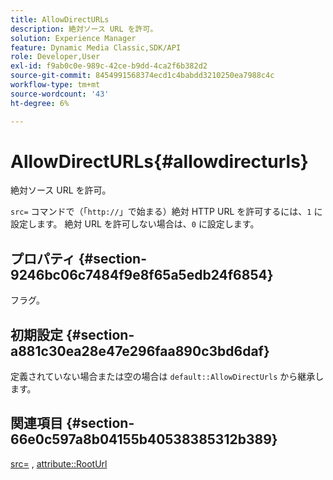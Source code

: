 ```yaml
---
title: AllowDirectURLs
description: 絶対ソース URL を許可。
solution: Experience Manager
feature: Dynamic Media Classic,SDK/API
role: Developer,User
exl-id: f9ab0c0e-989c-42ce-b9dd-4ca2f6b382d2
source-git-commit: 8454991568374ecd1c4babdd3210250ea7988c4c
workflow-type: tm+mt
source-wordcount: '43'
ht-degree: 6%

---
```


# AllowDirectURLs{#allowdirecturls}

絶対ソース URL を許可。

`src=` コマンドで（「`http://`」で始まる）絶対 HTTP URL を許可するには、`1` に設定します。 絶対 URL を許可しない場合は、`0` に設定します。

## プロパティ {#section-9246bc06c7484f9e8f65a5edb24f6854}

フラグ。

## 初期設定 {#section-a881c30ea28e47e296faa890c3bd6daf}

定義されていない場合または空の場合は `default::AllowDirectUrls` から継承します。

## 関連項目 {#section-66e0c597a8b04155b40538385312b389}

[src=](../../../../../ir-api/http-protocol/image-rendering-api-ref/c-ir-http-protocol-ref/c-ir-http-protocol-command-reference/r-ir-src.md#reference-62c98abad22149d68d405ed6aaff8272) , [attribute::RootUrl](../../../../../ir-api/material-cat/image-rendering-api-ref/c-ir-material-catalog/c-ir-attributes-reference/r-ir-rooturl.md#reference-b8d706a573814802bd6794223cc78402)
